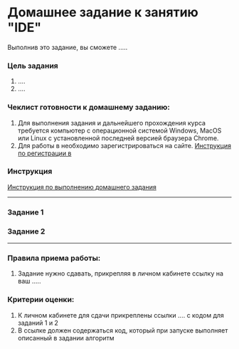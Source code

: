 # Домашнее задание к занятию "IDE"

Выполнив это задание, вы сможете .....

### Цель задания

1. ....
2. ....

### Чеклист готовности к домашнему заданию:

1. Для выполнения задания и дальнейшего прохождения курса требуется компьютер с операционной системой Windows, MacOS или Linux с установленной последней версией браузера Chrome.
2. Для работы в []() необходимо зарегистрироваться на сайте. [Инструкция по регистрации в ]()

### Инструкция

[Инструкция по выполнению домашнего задания]()

------

### Задание 1

[](01)

### Задание 2

[](02)

------

### Правила приема работы:

1. Задание нужно сдавать, прикрепляя в личном кабинете ссылку на ваш .....

### Критерии оценки:

1. К личном кабинете для сдачи прикреплены ссылки .... с кодом для заданий 1 и 2
2. В ссылке должен содержаться код, который при запуске выполняет описанный в задании алгоритм



